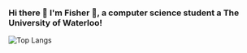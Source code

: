 ### Hi there 👋 I'm Fisher 🎣, a computer science student a The University of Waterloo!

![Top Langs](https://github-readme-stats.vercel.app/api/top-langs/?username=BrodyFisher&layout=compact&theme=radical)
<!--
**BrodyFisher/BrodyFisher** is a ✨ _special_ ✨ repository because its `README.md` (this file) appears on your GitHub profile.

Here are some ideas to get you started:

- 🔭 I’m currently working on ...
- 🌱 I’m currently learning ...
- 👯 I’m looking to collaborate on ...
- 🤔 I’m looking for help with ...
- 💬 Ask me about ...
- 📫 How to reach me: ...
- 😄 Pronouns: ...
- ⚡ Fun fact: ...
-->
